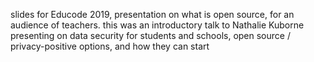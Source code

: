slides for Educode 2019, presentation on what is open source, for an audience of teachers.  this was an introductory talk to Nathalie Kuborne presenting on data security for students and schools, open source / privacy-positive options, and how they can start
